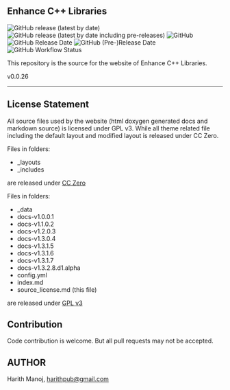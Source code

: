 ## Enhance C++ Libraries ##

![GitHub release (latest by date)](https://img.shields.io/github/v/release/harithmanoj/Enhance?label=stable%20release)
![GitHub release (latest by date including pre-releases)](https://img.shields.io/github/v/release/harithmanoj/enhance-develop?include_prereleases&label=develop%20release)
![GitHub](https://img.shields.io/github/license/harithmanoj/Enhance)
![GitHub Release Date](https://img.shields.io/github/release-date/harithmanoj/Enhance?label=Stable%20Release%20Date)
![GitHub (Pre-)Release Date](https://img.shields.io/github/release-date-pre/harithmanoj/enhance-develop?label=develop%20alpha%20release)
![GitHub Workflow Status](https://img.shields.io/github/workflow/status/harithmanoj/Enhance/Test)

This repository is the source for the website of Enhance C++ Libraries.

v0.0.26

---

## License Statement

All source files used by the website (html doxygen generated docs and markdown source) is
licensed under GPL v3. While all theme related file including the default layout and
 modified layout is released under CC Zero.
 
Files in folders: 

- _layouts
- _includes 

are released under [CC Zero](theme_license.md)

Files in folders:

- _data
- docs-v1.0.0.1
- docs-v1.1.0.2
- docs-v1.2.0.3
- docs-v1.3.0.4
- docs-v1.3.1.5
- docs-v1.3.1.6
- docs-v1.3.1.7
- docs-v1.3.2.8.d1.alpha
- config.yml
- index.md
- source_license.md (this file)

are released under [GPL v3](LICENSE.md)


## Contribution

Code contribution is welcome. But all pull requests may not be accepted.

## AUTHOR

Harith Manoj, <harithpub@gmail.com>

